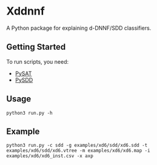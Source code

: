 # Xddnnf
A Python package for explaining d-DNNF/SDD classifiers.

## Getting Started
To run scripts, you need:
- [PySAT](https://github.com/pysathq/pysat)
- [PySDD](https://github.com/wannesm/PySDD)


## Usage

```
python3 run.py -h
```

## Example

```
python3 run.py -c sdd -g examples/xd6/sdd/xd6.sdd -t examples/xd6/sdd/xd6.vtree -m examples/xd6/xd6.map -i examples/xd6/xd6_inst.csv -x axp
```
